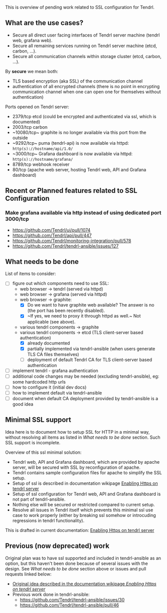 This is overview of pending work related to SSL configuration for Tendrl.

## What are the use cases?

* Secure all direct user facing interfaces of Tendrl server machine (tendrl web, grafana web).
* Secure all remaining services running on Tendrl server machine (etcd, carbon, ...).
* Secure all communication channels within storage cluster (etcd, carbon, ...).

By **secure** we mean both:

* TLS based encryption (aka SSL) of the communication channel
* authentication of all encrypted channels (there is no point in encrypting communication channel when one can open one for themselves without authentication)

Ports opened on Tendrl server:

* 2379/tcp etcd (could be encrypted and authenticated via ssl, which is documented)
* 2003/tcp carbon
* ~10080/tcp~ graphite is no longer available via this port from the outside
* ~9292/tcp~ puma (tendrl-api) is now available via httpd: `http(s)://hostname/api/1.0/`
* ~3000/tcp~ Grafana dashboard is now available via httpd: `http(s)://hostname/grafana/`
* 8789/tcp webhook receiver
* 80/tcp (apache web server, hosting Tendrl web, API and Grafana dashboard)

## Recent or Planned features related to SSL Configuration

### Make grafana available via http instead of using dedicated port 3000/tcp

* https://github.com/Tendrl/ui/pull/1074
* https://github.com/Tendrl/api/pull/447
* https://github.com/Tendrl/monitoring-integration/pull/578
* https://github.com/Tendrl/tendrl-ansible/issues/127

## What needs to be done

List of items to consider:

* [ ] figure out which components need to use SSL:
   - web browser -> tendrl (served via httpd)
   - web browser -> grafana (served via httpd)
   - web browser -> graphite:
      - [x] Do we want to have graphite web available? The answer is no (the port has been recently disabled).
      - [x] ~If yes, we need to proxy it through httpd as well.~ Not applicable (see above).
   - various tendrl components -> graphite
   - various tendrl components -> etcd (TLS client-server based authentication)
      - [x] already documented
      - [x] partially implemented via tendrl-ansible (when users generate TLS CA files themselves)
      - [ ] deployment of default Tendrl CA for TLS client-server based authentication
* [ ] implement tendrl - grafana authentication
* [ ] additional code changes may be needed (excluding tendrl-ansible), eg: some hardcoded http urls
* [ ] how to configure it (initial dev docs)
* [ ] how to implement default via tendrl-ansible
* [ ] document when default CA deployment provided by tendrl-ansible is a good idea

## Minimal SSL support

Idea here is to document how to setup SSL for HTTP in a minimal way, without resolving all items as listed in *What needs to be done* section. Such SSL support is incomplete.

Overview of this ssl minimal solution:

* Tendrl web, API and Grafana dashboard, which are provided by apache server, will be secured with SSL by reconfiguration of apache.
* Tendrl contains sample configuration files for apache to simplify the SSL setup.
* Setup of ssl is described in documentation wikipage [Enabling Https on tendrl server](https://github.com/Tendrl/documentation/wiki/Enabling-Https-on-tendrl-server)
* Setup of ssl configuration for Tendrl web, API and Grafana dashboard is not part of tendrl-ansible.
* Nothing else will be secured or restricted compared to current setup.
* Resolve all issues in Tendrl itself which prevents this minimal ssl use case to work properly (either by breaking ssl somehow or introcuding regressions in tendrl functionality).

This is drafted in current documentation: [Enabling Https on tendrl server](https://github.com/Tendrl/documentation/wiki/Enabling-Https-on-tendrl-server)

## Previous (now deprecated) work

Original plan was to have ssl supported and included in tendrl-ansible as an option, but this haven't been done because of several issues with the design. See *What needs to be done* section above or issues and pull requests linked below:

* [Original idea described in the documentation wikipage *Enabling Https on tendrl server*](https://github.com/Tendrl/documentation/wiki/Enabling-Https-on-tendrl-server/ec23602bf63a744c307bfcb336b46b9ae31384a0)
* Previous work done in tendrl-ansible:
    * https://github.com/Tendrl/tendrl-ansible/issues/30
    * https://github.com/Tendrl/tendrl-ansible/pull/46